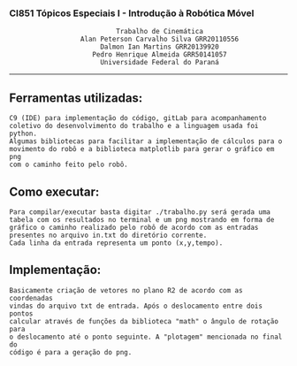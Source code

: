 ### CI851 Tópicos Especiais I - Introdução à Robótica Móvel

                               Trabalho de Cinemática
                      Alan Peterson Carvalho Silva GRR20110556
                           Dalmon Ian Martins GRR20139920
                         Pedro Henrique Almeida GRR50141057
                           Universidade Federal do Paraná
                           
---

## Ferramentas utilizadas:
    C9 (IDE) para implementação do código, gitLab para acompanhamento
    coletivo do desenvolvimento do trabalho e a linguagem usada foi python.
    Algumas bibliotecas para facilitar a implementação de cálculos para o 
    movimento do robô e a biblioteca matplotlib para gerar o gráfico em png
    com o caminho feito pelo robô.
    
## Como executar:
    Para compilar/executar basta digitar ./trabalho.py será gerada uma
    tabela com os resultados no terminal e um png mostrando em forma de 
    gráfico o caminho realizado pelo robô de acordo com as entradas 
    presentes no arquivo in.txt do diretório corrente.
    Cada linha da entrada representa um ponto (x,y,tempo).
    
## Implementação:
    Basicamente criação de vetores no plano R2 de acordo com as coordenadas
    vindas do arquivo txt de entrada. Após o deslocamento entre dois pontos 
    calcular através de funções da biblioteca "math" o ângulo de rotação para
    o deslocamento até o ponto seguinte. A "plotagem" mencionada no final do 
    código é para a geração do png.
